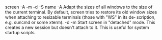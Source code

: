 
screen -A -m -d -S name
 -A   Adapt  the sizes of all windows to the size of the current terminal.  By default, screen tries to restore its old window sizes when attaching to resizable terminals (those with "WS" in its de‐
            scription, e.g. suncmd or some xterm).
 -d -m   Start screen in "detached" mode. This creates a new session but doesn't attach to it. This is useful for system startup scripts.
 
